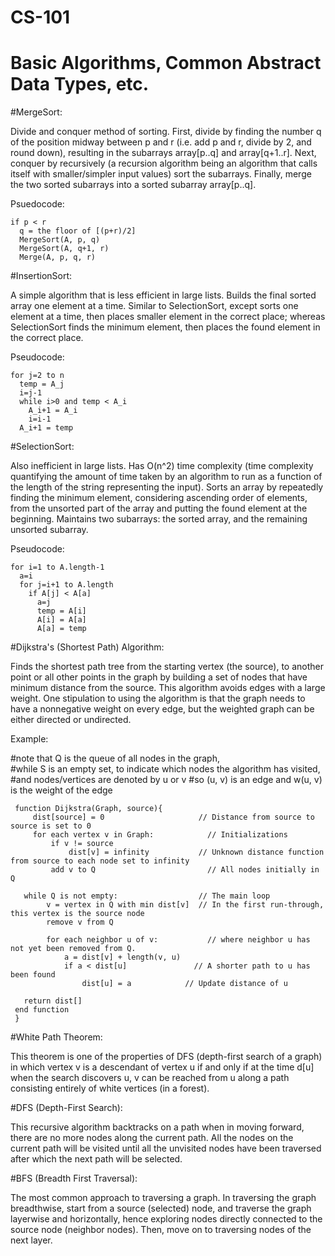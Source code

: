 # CS-101
# Basic Algorithms, Common Abstract Data Types, etc.

#MergeSort:

Divide and conquer method of sorting. First, divide by finding the number q of the position midway between p and r (i.e. add p and r,    divide by 2, and round down), resulting in the subarrays array[p..q] and array[q+1..r]. Next, conquer by recursively (a recursion      algorithm being an algorithm that calls itself with smaller/simpler input values) sort the subarrays. Finally, merge the two sorted     subarrays into a sorted subarray array[p..q]. 

  Psuedocode:
  
    if p < r
      q = the floor of [(p+r)/2]
      MergeSort(A, p, q)
      MergeSort(A, q+1, r)
      Merge(A, p, q, r)
  
  
#InsertionSort:

A simple algorithm that is less efficient in large lists. Builds the final sorted array one element at a time. Similar to SelectionSort, except sorts one element at a time, then places smaller element in the correct place; whereas SelectionSort finds the minimum element, then places the found element in the correct place. 

  Pseudocode:
  
    for j=2 to n 
      temp = A_j
      i=j-1
      while i>0 and temp < A_i
        A_i+1 = A_i
        i=i-1
      A_i+1 = temp


#SelectionSort:

Also inefficient in large lists. Has O(n^2) time complexity (time complexity quantifying the amount of time taken by an algorithm to run as a function of the length of the string representing the input). Sorts an array by repeatedly finding the minimum element, considering ascending order of elements, from the unsorted part of the array and putting the found element at the beginning. Maintains two subarrays: the sorted array, and the remaining unsorted subarray.

  Pseudocode:
  
    for i=1 to A.length-1
      a=i
      for j=i+1 to A.length
        if A[j] < A[a]
          a=j
          temp = A[i]
          A[i] = A[a]
          A[a] = temp
          

#Dijkstra's (Shortest Path) Algorithm:

Finds the shortest path tree from the starting vertex (the source), to another point or all other points in the graph by building a set of nodes that have minimum distance from the source. This algorithm avoids edges with a large weight. One stipulation to using the algorithm is that the graph needs to have a nonnegative weight on every edge, but the weighted graph can be either directed or undirected. 

Example: 

#note that Q is the queue of all nodes in the graph,  
#while S is an empty set, to indicate which nodes the algorithm has visited, 
#and nodes/vertices are denoted by u or v 
#so (u, v) is an edge and w(u, v) is the weight of the edge

     function Dijkstra(Graph, source){
         dist[source] = 0                     // Distance from source to source is set to 0
         for each vertex v in Graph:            // Initializations
             if v != source
                 dist[v] = infinity           // Unknown distance function from source to each node set to infinity
             add v to Q                         // All nodes initially in Q
             
       while Q is not empty:                  // The main loop
            v = vertex in Q with min dist[v]  // In the first run-through, this vertex is the source node
            remove v from Q 

            for each neighbor u of v:           // where neighbor u has not yet been removed from Q.
                a = dist[v] + length(v, u)
                if a < dist[u]               // A shorter path to u has been found
                    dist[u] = a            // Update distance of u 

       return dist[]
     end function
     }

#White Path Theorem:

This theorem is one of the properties of DFS (depth-first search of a graph) in which vertex v is a descendant of vertex u if and only if at the time d[u] when the search discovers u, v can be reached from u along a path consisting entirely of white vertices (in a forest). 

#DFS (Depth-First Search):

This recursive algorithm backtracks on a path when in moving forward, there are no more nodes along the current path. All the nodes on the current path will be visited until all the unvisited nodes have been traversed after which the next path will be selected.

#BFS (Breadth First Traversal):

The most common approach to traversing a graph. In traversing the graph breadthwise, start from a source (selected) node, and traverse the graph layerwise and horizontally, hence exploring nodes directly connected to the source node (neighbor nodes). Then, move on to traversing nodes of the next layer. 





